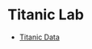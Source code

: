 # Titanic Lab

- [Titanic Data](https://docs.google.com/spreadsheets/d/17PncyppLXjKyGZFgcSfgkWIulJ-rsZv2suqQ_bsSKE4/edit?usp=sharing)